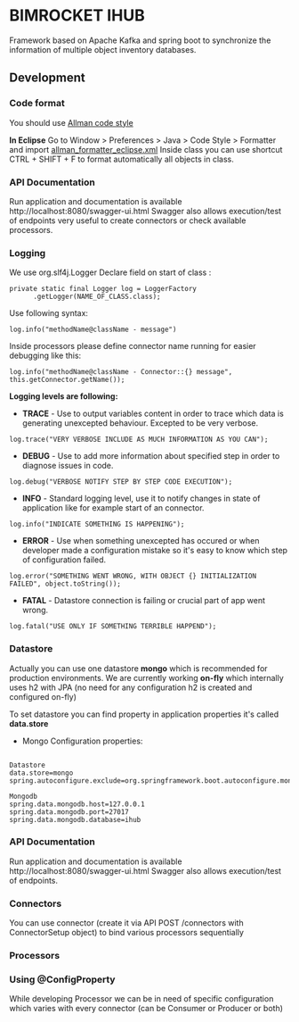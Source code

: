 
# BIMROCKET IHUB
Framework based on Apache Kafka and spring boot to synchronize the information of multiple object inventory databases.


## Development
### Code format
You should use [Allman code style](https://en.wikipedia.org/wiki/Indentation_style#Allman_style)

**In Eclipse**
Go to Window > Preferences > Java > Code Style > Formatter and import [allman_formatter_eclipse.xml](allman_formatter_eclipse.xml)
Inside class you can use shortcut CTRL + SHIFT + F to format automatically all objects in class.

### API Documentation
Run application and documentation is available http://localhost:8080/swagger-ui.html
Swagger also allows execution/test of endpoints very useful to create connectors or check available processors.

### Logging
We use org.slf4j.Logger
Declare field on start of class :
```  
private static final Logger log = LoggerFactory
      .getLogger(NAME_OF_CLASS.class);
```
Use following syntax:
```
log.info("methodName@className - message")
```
Inside processors please define connector name running for easier debugging like this:
```
log.info("methodName@className - Connector::{} message", this.getConnector.getName());
```
**Logging levels are following:**
* **TRACE** - Use to output variables content in order to trace which data is generating unexcepted behaviour. Excepted to be very verbose.
```
log.trace("VERY VERBOSE INCLUDE AS MUCH INFORMATION AS YOU CAN");
```
* **DEBUG** - Use to add more information about specified step in order to diagnose issues in code.
```
log.debug("VERBOSE NOTIFY STEP BY STEP CODE EXECUTION");
```
* **INFO** - Standard logging level, use it to notify changes in state of application like for example start of an connector.
```
log.info("INDICATE SOMETHING IS HAPPENING");
```
* **ERROR** - Use when something unexcepted has occured or when developer made a configuration mistake so it's easy to know which step of configuration failed.
```
log.error("SOMETHING WENT WRONG, WITH OBJECT {} INITIALIZATION FAILED", object.toString());
```
* **FATAL** - Datastore connection is failing or crucial part of app went wrong.
```
log.fatal("USE ONLY IF SOMETHING TERRIBLE HAPPEND");
```

### Datastore
Actually you can use one datastore **mongo** which is recommended for production environments.
We are currently working **on-fly** which internally uses h2 with JPA (no need for any configuration h2 is created and configured on-fly)

To set datastore you can find property in application properties it's called **data.store**

* Mongo Configuration properties:
```

Datastore
data.store=mongo
spring.autoconfigure.exclude=org.springframework.boot.autoconfigure.mongo.MongoAutoConfiguration

Mongodb
spring.data.mongodb.host=127.0.0.1
spring.data.mongodb.port=27017
spring.data.mongodb.database=ihub
```

### API Documentation
Run application and documentation is available http://localhost:8080/swagger-ui.html
Swagger also allows execution/test of endpoints.

### Connectors
You can use connector (create it via API POST /connectors with ConnectorSetup object) to bind various processors sequentially
### Processors

### Using @ConfigProperty
While developing Processor we can be in need of specific configuration which varies with every connector (can be Consumer or Producer or both)